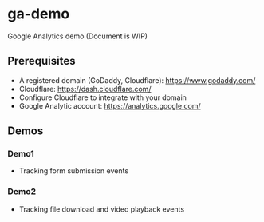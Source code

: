 # ga-demo
Google Analytics demo (Document is WIP)

## Prerequisites
- A registered domain (GoDaddy, Cloudflare): https://www.godaddy.com/
- Cloudflare: https://dash.cloudflare.com/
- Configure Cloudflare to integrate with your domain
- Google Analytic account: https://analytics.google.com/

## Demos
### Demo1
- Tracking form submission events

### Demo2
- Tracking file download and video playback events
